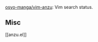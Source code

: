 




[osyo-manga/vim-anzu](https://github.com/osyo-manga/vim-anzu): Vim search status.




## Misc

[[anzu.el]]



